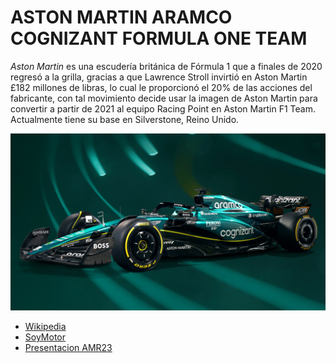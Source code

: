 # **ASTON MARTIN ARAMCO COGNIZANT FORMULA ONE TEAM**

*Aston Martin* es una escudería británica de Fórmula 1 que a finales de 2020 regresó a la grilla, gracias a que Lawrence Stroll invirtió en Aston Martin £182 millones de libras, lo cual le proporcionó el 20% de las acciones del fabricante, con tal movimiento decide usar la imagen de Aston Martin para convertir a partir de 2021 al equipo Racing Point en Aston Martin F1 Team. Actualmente tiene su base en Silverstone, Reino Unido.

<img src="img/amr23.jpeg" width="900px">

* [Wikipedia](https://es.wikipedia.org/wiki/Aston_Martin_en_F%C3%B3rmula_1)
* [SoyMotor](https://soymotor.com/equipos/aston-martin)
* [Presentacion AMR23](https://youtu.be/qnIWMAJ7TCE)


